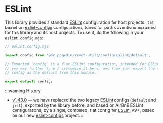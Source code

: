 # ESLint

This library provides a standard [ESLint] configuration for host projects.
It is based on [eslint-configs] configurations, tuned for path coventions
assumed for this library and its host projects. To use it, do the following
in your `eslint.config.mjs`:

```js
// eslint.config.mjs

import config from '@dr.pogodin/react-utils/config/eslint/default';

// Exported `config` is a flat ESLint configuration, intended for ESLint v9+,
// you may further tune / customize it here, and then just export the resulting
// config as the default from this module.

export default config;
```

:::warning History
- [v1.43.0](https://github.com/birdofpreyru/react-utils/releases/tag/v1.42.0) &mdash;
  we have replaced the two legacy [ESLint] configs (`default` and `jest`),
  exported by the library before, and based on AirBnB ESLint configurations,
  by a single, combined, flat config for [ESLint] v9+, based on our new
  [eslint-configs] project.
:::

[ESLint]: https://eslint.org
[eslint-configs]: https://github.com/birdofpreyru/eslint-configs
